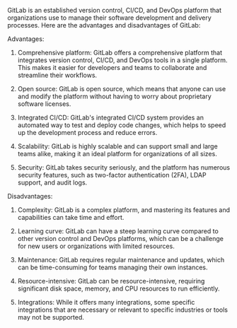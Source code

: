 GitLab is an established version control, CI/CD, and DevOps platform that organizations use to manage their software development and delivery processes. Here are the advantages and disadvantages of GitLab:

Advantages:

1. Comprehensive platform: GitLab offers a comprehensive platform that integrates version control, CI/CD, and DevOps tools in a single platform. This makes it easier for developers and teams to collaborate and streamline their workflows.

2. Open source: GitLab is open source, which means that anyone can use and modify the platform without having to worry about proprietary software licenses.

3. Integrated CI/CD: GitLab's integrated CI/CD system provides an automated way to test and deploy code changes, which helps to speed up the development process and reduce errors.

4. Scalability: GitLab is highly scalable and can support small and large teams alike, making it an ideal platform for organizations of all sizes.

5. Security: GitLab takes security seriously, and the platform has numerous security features, such as two-factor authentication (2FA), LDAP support, and audit logs.

Disadvantages:

1. Complexity: GitLab is a complex platform, and mastering its features and capabilities can take time and effort.

2. Learning curve: GitLab can have a steep learning curve compared to other version control and DevOps platforms, which can be a challenge for new users or organizations with limited resources.

3. Maintenance: GitLab requires regular maintenance and updates, which can be time-consuming for teams managing their own instances.

4. Resource-intensive: GitLab can be resource-intensive, requiring significant disk space, memory, and CPU resources to run efficiently. 

5. Integrations: While it offers many integrations, some specific integrations that are necessary or relevant to specific industries or tools may not be supported.
